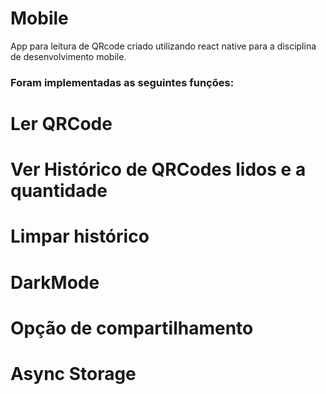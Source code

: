 # Mobile

App para leitura de QRcode criado utilizando react native para a disciplina de desenvolvimento mobile. 
### Foram implementadas as seguintes funções:
# Ler QRCode
# Ver Histórico de QRCodes lidos e a quantidade
# Limpar histórico
# DarkMode
# Opção de compartilhamento
# Async Storage
